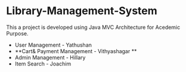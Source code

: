 # Library-Management-System

This a project is developed using Java MVC Architecture for Acedemic Purpose.

- User Management               - Yathushan
- **Cart& Payment Management      - Vithyashagar ** 
- Admin Management              - Hillary
- Item Search                   - Joachim
